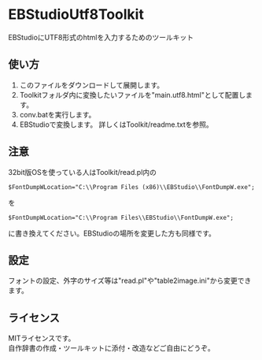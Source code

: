 # EBStudioUtf8Toolkit
EBStudioにUTF8形式のhtmlを入力するためのツールキット

## 使い方
1. このファイルをダウンロードして展開します。
2. Toolkitフォルダ内に変換したいファイルを"main.utf8.html"として配置します。
3. conv.batを実行します。
4. EBStudioで変換します。
詳しくはToolkit/readme.txtを参照。

## 注意
32bit版OSを使っている人はToolkit/read.pl内の
```
$FontDumpWLocation="C:\\Program Files (x86)\\EBStudio\\FontDumpW.exe";
```
を
```
$FontDumpWLocation="C:\\Program Files\\EBStudio\\FontDumpW.exe";
```
に書き換えてください。EBStudioの場所を変更した方も同様です。

## 設定
フォントの設定、外字のサイズ等は"read.pl"や"table2image.ini"から変更できます。

## ライセンス
MITライセンスです。  
自作辞書の作成・ツールキットに添付・改造などご自由にどうぞ。
